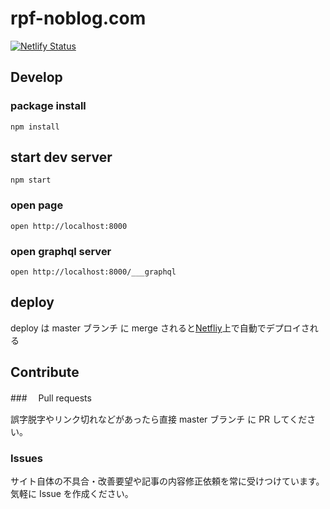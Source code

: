# rpf-noblog.com

[![Netlify Status](https://api.netlify.com/api/v1/badges/00c9f479-1c04-40eb-8ae6-2a15b372398b/deploy-status)](https://app.netlify.com/sites/rpf-noblog/deploys)

## Develop

### package install

```
npm install
```

## start dev server

```
npm start
```

### open page

```
open http://localhost:8000
```

### open graphql server

```
open http://localhost:8000/___graphql
```

## deploy

deploy は master ブランチ に merge されると[Netfliy](https://www.netlify.com/)上で自動でデプロイされる

## Contribute

###　 Pull requests

誤字脱字やリンク切れなどがあったら直接 master ブランチ に PR してください。

### Issues

サイト自体の不具合・改善要望や記事の内容修正依頼を常に受けつけています。気軽に Issue を作成ください。
